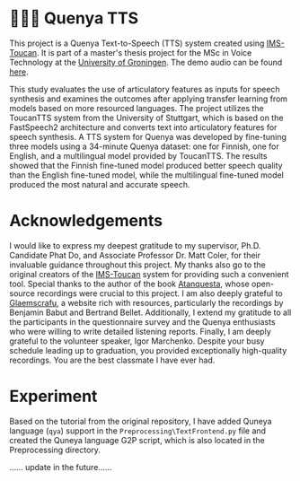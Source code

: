 # 🧝🏽‍♀️ Quenya TTS

This project is a Quenya Text-to-Speech (TTS) system created using [IMS-Toucan](https://github.com/DigitalPhonetics/IMS-Toucan). It is part of a master's thesis project for the MSc in Voice Technology at the [University of Groningen](https://www.rug.nl/). The demo audio can be found [here](https://annie-zhou1997.github.io/QuenyaTTS.github.io/).

This study evaluates the use of articulatory features as inputs for speech synthesis and examines the outcomes after applying transfer learning from models based on more resourced languages. The project utilizes the ToucanTTS system from the University of Stuttgart, which is based on the FastSpeech2 architecture and converts text into articulatory features for speech synthesis. A TTS system for Quenya was developed by fine-tuning three models using a 34-minute Quenya dataset: one for Finnish, one for English, and a multilingual model provided by ToucanTTS. The results showed that the Finnish fine-tuned model produced better speech quality than the English fine-tuned model, while the multilingual fine-tuned model produced the most natural and accurate speech.


# Acknowledgements
I would like to express my deepest gratitude to my supervisor, Ph.D. Candidate Phat Do, and Associate Professor Dr. Matt Coler, for their invaluable guidance throughout this project. My thanks also go to the original creators of the [IMS-Toucan](https://github.com/DigitalPhonetics/IMS-Toucan) system for providing such a convenient tool. Special thanks to the author of the book [Atanquesta](https://middangeard.org.uk/aglardh/atanquesta), whose open-source recordings were crucial to this project. I am also deeply grateful to [Glaemscrafu](https://glaemscrafu.jrrvf.com/english/index.html), a website rich with resources, particularly the recordings by Benjamin Babut and Bertrand Bellet. Additionally, I extend my gratitude to all the participants in the questionnaire survey and the Quenya enthusiasts who were willing to write detailed listening reports. Finally, I am deeply grateful to the volunteer speaker, Igor Marchenko. Despite your busy schedule leading up to graduation, you provided exceptionally high-quality recordings. You are the best classmate I have ever had.

# Experiment
Based on the tutorial from the original repository, I have added Quneya language (`qya`) support in the `Preprocessing\TextFrontend.py` file and created the Quneya language G2P script, which is also located in the Preprocessing directory.

…… update in the future……
